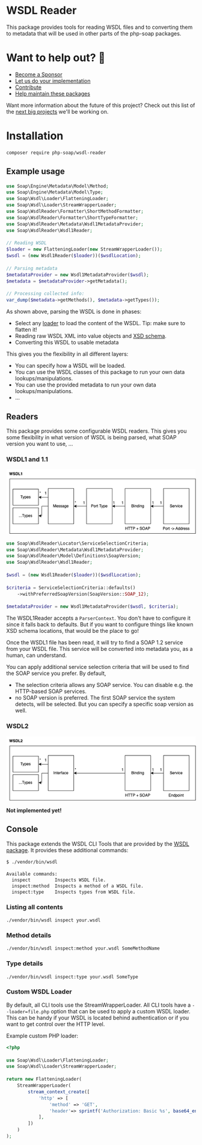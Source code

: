 # WSDL Reader

This package provides tools for reading WSDL files and to converting them to metadata that will be used in other parts of the php-soap packages. 

# Want to help out? 💚

- [Become a Sponsor](https://github.com/php-soap/.github/blob/main/HELPING_OUT.md#sponsor)
- [Let us do your implementation](https://github.com/php-soap/.github/blob/main/HELPING_OUT.md#let-us-do-your-implementation)
- [Contribute](https://github.com/php-soap/.github/blob/main/HELPING_OUT.md#contribute)
- [Help maintain these packages](https://github.com/php-soap/.github/blob/main/HELPING_OUT.md#maintain)

Want more information about the future of this project? Check out this list of the [next big projects](https://github.com/php-soap/.github/blob/main/PROJECTS.md) we'll be working on.

# Installation

```bash
composer require php-soap/wsdl-reader
```

## Example usage

```php
use Soap\Engine\Metadata\Model\Method;
use Soap\Engine\Metadata\Model\Type;
use Soap\Wsdl\Loader\FlatteningLoader;
use Soap\Wsdl\Loader\StreamWrapperLoader;
use Soap\WsdlReader\Formatter\ShortMethodFormatter;
use Soap\WsdlReader\Formatter\ShortTypeFormatter;
use Soap\WsdlReader\Metadata\Wsdl1MetadataProvider;
use Soap\WsdlReader\Wsdl1Reader;

// Reading WSDL
$loader = new FlatteningLoader(new StreamWrapperLoader());
$wsdl = (new Wsdl1Reader($loader))($wsdlLocation);

// Parsing metadata
$metadataProvider = new Wsdl1MetadataProvider($wsdl);
$metadata = $metadataProvider->getMetadata();

// Processing collected info:
var_dump($metadata->getMethods(), $metadata->getTypes());
```

As shown above, parsing the WSDL is done in phases:

* Select any [loader](https://github.com/php-soap/wsdl#wsdl-loader) to load the content of the WSDL. Tip: make sure to flatten it!
* Reading raw WSDL XML into value objects and [XSD schema](https://github.com/goetas-webservices/xsd-reader).
* Converting this WSDL to usable metadata

This gives you the flexibility in all different layers:

* You can specify how a WSDL will be loaded.
* You can use the WSDL classes of this package to run your own data lookups/manipulations.
* You can use the provided metadata to run your own data lookups/manipulations.
* ...


## Readers

This package provides some configurable WSDL readers.
This gives you some flexibility in what version of WSDL is being parsed, what SOAP version you want to use, ...

### WSDL1 and 1.1

![WSDL 1 schema](resources/diagrams/wsdl1.png)

```php
use Soap\WsdlReader\Locator\ServiceSelectionCriteria;
use Soap\WsdlReader\Metadata\Wsdl1MetadataProvider;
use Soap\WsdlReader\Model\Definitions\SoapVersion;
use Soap\WsdlReader\Wsdl1Reader;

$wsdl = (new Wsdl1Reader($loader))($wsdlLocation);

$criteria = ServiceSelectionCriteria::defaults()
    ->withPreferredSoapVersion(SoapVersion::SOAP_12);

$metadataProvider = new Wsdl1MetadataProvider($wsdl, $criteria);
```

The WSDL1Reader accepts a `ParserContext`. You don't have to configure it since it falls back to defaults.
But if you want to configure things like known XSD schema locations, that would be the place to go!

Once the WSDL1 file has been read, it will try to find a SOAP 1.2 service from your WSDL file.
This service will be converted into metadata you, as a human, can understand.

You can apply additional service selection criteria that will be used to find the SOAP service you prefer. By default,

* The selection criteria allows any SOAP service. You can disable e.g. the HTTP-based SOAP services.
* no SOAP version is preferred. The first SOAP service the system detects, will be selected. But you can specify a specific soap version as well.


### WSDL2

![WSDL 2 schema](resources/diagrams/wsdl2.png)

**Not implemented yet!**


## Console

This package extends the WSDL CLI Tools that are provided by the [WSDL package](https://github.com/php-soap/wsdl#wsdl-cli-tools).
It provides these additional commands:

```shell
$ ./vendor/bin/wsdl

Available commands:
  inspect         Inspects WSDL file.
  inspect:method  Inspects a method of a WSDL file.
  inspect:type    Inspects types from WSDL file.
```

### Listing all contents

```shell
./vendor/bin/wsdl inspect your.wsdl
```

### Method details

```shell
./vendor/bin/wsdl inspect:method your.wsdl SomeMethodName
```

### Type details

```shell
./vendor/bin/wsdl inspect:type your.wsdl SomeType
```

### Custom WSDL Loader

By default, all CLI tools use the StreamWrapperLoader.
All CLI tools have a `--loader=file.php` option that can be used to apply a custom WSDL loader.
This can be handy if your WSDL is located behind authentication or if you want to get control over the HTTP level.

Example custom PHP loader:

```php
<?php

use Soap\Wsdl\Loader\FlatteningLoader;
use Soap\Wsdl\Loader\StreamWrapperLoader;

return new FlatteningLoader(
    StreamWrapperLoader(
        stream_context_create([
            'http' => [
                'method' => 'GET',
                'header'=> sprintf('Authorization: Basic %s', base64_encode('username:password')),
            ],        
        ])
    )
);
```

